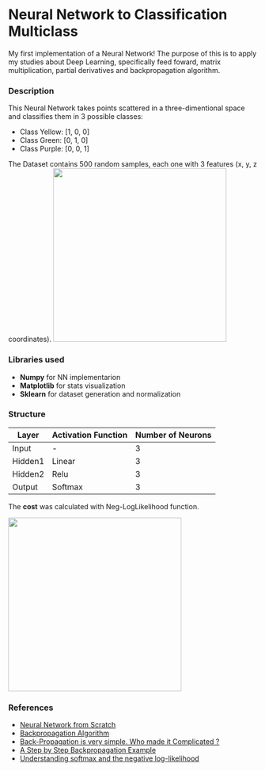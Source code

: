 # Neural Network to Classification Multiclass  

My first implementation of a Neural Network! The purpose of this is to apply my studies about Deep Learning, specifically feed foward, matrix multiplication, partial derivatives and backpropagation algorithm.

### Description
This Neural Network takes points scattered in a three-dimentional space and classifies them in 3 possible classes:
* Class Yellow: [1, 0, 0]
* Class Green:  [0, 1, 0]
* Class Purple: [0, 0, 1]

The Dataset contains 500 random samples, each one with 3 features (x, y, z coordinates).
<img src = "https://user-images.githubusercontent.com/56659549/104233069-02f97b80-5430-11eb-9936-5a1737ec0f0f.png" height = "350" widht = "400">
### Libraries used
- **Numpy** for NN implementarion
- **Matplotlib** for stats visualization
- **Sklearn** for dataset generation and normalization

### Structure
|  Layer  |Activation Function|Number of Neurons  |
|---------|-------------------|-------------------|
| Input   |         -         |3                  |
| Hidden1 |      Linear       |3                  |
| Hidden2 |      Relu         |3                  |
| Output  |      Softmax      |3                  |

The **cost** was calculated with Neg-LogLikelihood function.

<img src = "https://user-images.githubusercontent.com/56659549/104227713-95961c80-5428-11eb-89b7-b438986a19c8.png" height = "350" widht = "400">




### References

- [Neural Network from Scratch](https://beckernick.github.io/neural-network-scratch/)
- [Backpropagation Algorithm](https://theclevermachine.wordpress.com/tag/backpropagation-algorithm/)
- [Back-Propagation is very simple. Who made it Complicated ?](https://becominghuman.ai/back-propagation-is-very-simple-who-made-it-complicated-97b794c97e5c)
- [A Step by Step Backpropagation Example](https://mattmazur.com/2015/03/17/a-step-by-step-backpropagation-example/)
- [Understanding softmax and the negative log-likelihood](https://ljvmiranda921.github.io/notebook/2017/08/13/softmax-and-the-negative-log-likelihood/)
